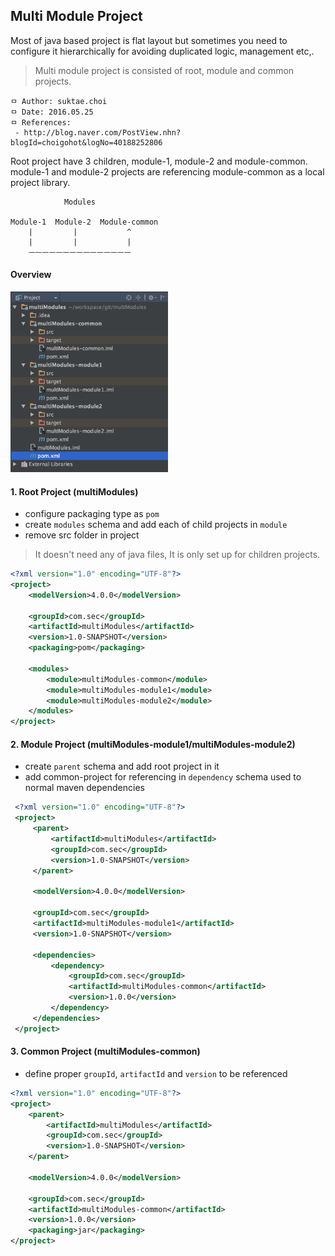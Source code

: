 ## Multi Module Project
Most of java based project is flat layout but sometimes you need to configure it hierarchically for avoiding duplicated logic, management etc,.

> Multi module project is consisted of root, module and common projects.

```
ㅁ Author: suktae.choi
ㅁ Date: 2016.05.25
ㅁ References:
 - http://blog.naver.com/PostView.nhn?blogId=choigohot&logNo=40188252806
```

Root project have 3 children, module-1, module-2 and module-common. module-1 and module-2 projects are referencing module-common as a local project library.

```
            Modules

Module-1  Module-2  Module-common
    |         |           ^
    |         |           |
    ㅡㅡㅡㅡㅡㅡㅡㅡㅡㅡㅡㅡㅡㅡㅡ  
```

#### Overview

<img src="https://github.com/agongi/study/blob/master/maven/multi-module-project/images/Screen%20Shot%202016-06-08%20at%2002.27.47.png" width="50%">

#### 1. Root Project (multiModules)

 - configure packaging type as `pom`
 - create `modules` schema and add each of child projects in `module`
 - remove src folder in project

 > It doesn't need any of java files, It is only set up for children projects.

```xml
<?xml version="1.0" encoding="UTF-8"?>
<project>
    <modelVersion>4.0.0</modelVersion>

    <groupId>com.sec</groupId>
    <artifactId>multiModules</artifactId>
    <version>1.0-SNAPSHOT</version>
    <packaging>pom</packaging>

    <modules>
        <module>multiModules-common</module>
        <module>multiModules-module1</module>
        <module>multiModules-module2</module>
    </modules>
</project>
```

#### 2. Module Project (multiModules-module1/multiModules-module2)

 - create `parent` schema and add root project in it
 - add common-project for referencing in `dependency` schema used to normal maven dependencies

```xml
 <?xml version="1.0" encoding="UTF-8"?>
 <project>
     <parent>
         <artifactId>multiModules</artifactId>
         <groupId>com.sec</groupId>
         <version>1.0-SNAPSHOT</version>
     </parent>

     <modelVersion>4.0.0</modelVersion>

     <groupId>com.sec</groupId>
     <artifactId>multiModules-module1</artifactId>
     <version>1.0-SNAPSHOT</version>

     <dependencies>
         <dependency>
             <groupId>com.sec</groupId>
             <artifactId>multiModules-common</artifactId>
             <version>1.0.0</version>
         </dependency>
     </dependencies>
 </project>
```

#### 3. Common Project (multiModules-common)

 - define proper `groupId`, `artifactId` and `version` to be referenced

```xml
<?xml version="1.0" encoding="UTF-8"?>
<project>
    <parent>
        <artifactId>multiModules</artifactId>
        <groupId>com.sec</groupId>
        <version>1.0-SNAPSHOT</version>
    </parent>

    <modelVersion>4.0.0</modelVersion>

    <groupId>com.sec</groupId>
    <artifactId>multiModules-common</artifactId>
    <version>1.0.0</version>
    <packaging>jar</packaging>
</project>
```
